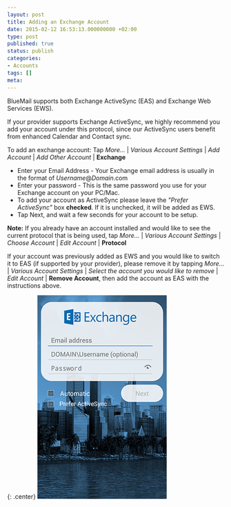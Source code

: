 ```yaml
---
layout: post
title: Adding an Exchange Account
date: 2015-02-12 16:53:13.000000000 +02:00
type: post
published: true
status: publish
categories:
- Accounts
tags: []
meta:
---
```


BlueMail supports both Exchange ActiveSync (EAS) and Exchange Web Services (EWS).

If your provider supports Exchange ActiveSync, we highly recommend you add your account under this protocol, since our ActiveSync users benefit from enhanced Calendar and Contact sync.

To add an exchange account: Tap *More...* \| *Various Account Settings* \| *Add Account* \| *Add Other Account* \| **Exchange**

* Enter your Email Address - Your Exchange email address is usually in the format of *Username*@*Domain*.com
* Enter your password - This is the same password you use for your Exchange account on your PC/Mac.
* To add your account as ActiveSync please leave the *"Prefer ActiveSync"* box **checked**. If it is unchecked, it will be added as EWS.
* Tap Next, and wait a few seconds for your account to be setup.

**Note:** If you already have an account installed and would like to see the current protocol that is being used, tap *More...* \| *Various Account Settings* \| *Choose Account* \| *Edit Account* \| **Protocol**

If your account was previously added as EWS and you would like to switch it to EAS (if supported by your provider), please remove it by tapping *More...* \| *Various Account Settings* \| *Select the account you would like to remove* \| *Edit Account* | **Remove Account**, then add the account as EAS with the instructions above.

{: .center}
![](/assets/add_Exchange_new.png)
